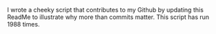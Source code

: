I wrote a cheeky script that contributes to my Github by updating this ReadMe to illustrate why more than commits matter. This script has run 1988 times.